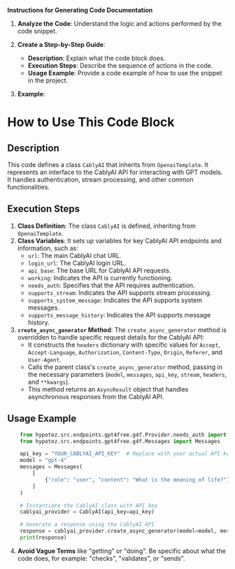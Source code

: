 **Instructions for Generating Code Documentation**

1. **Analyze the Code**: Understand the logic and actions performed by the code snippet.

2. **Create a Step-by-Step Guide**:
    - **Description**: Explain what the code block does.
    - **Execution Steps**: Describe the sequence of actions in the code.
    - **Usage Example**: Provide a code example of how to use the snippet in the project.

3. **Example**:

How to Use This Code Block
========================================================================================

Description
-------------------------
This code defines a class `CablyAI` that inherits from `OpenaiTemplate`.  It represents an interface to the CablyAI API for interacting with GPT models. It handles authentication, stream processing, and other common functionalities.

Execution Steps
-------------------------
1. **Class Definition**:  The class `CablyAI` is defined, inheriting from `OpenaiTemplate`. 
2. **Class Variables**: It sets up variables for key CablyAI API endpoints and information, such as:
    - `url`: The main CablyAI chat URL.
    - `login_url`: The CablyAI login URL.
    - `api_base`: The base URL for CablyAI API requests.
    - `working`: Indicates the API is currently functioning.
    - `needs_auth`: Specifies that the API requires authentication.
    - `supports_stream`:  Indicates the API supports stream processing.
    - `supports_system_message`: Indicates the API supports system messages.
    - `supports_message_history`: Indicates the API supports message history.
3. **`create_async_generator` Method**:  The `create_async_generator` method is overridden to handle specific request details for the CablyAI API:
    - It constructs the `headers` dictionary with specific values for `Accept`, `Accept-Language`, `Authorization`, `Content-Type`, `Origin`, `Referer`, and `User-Agent`.
    -  Calls the parent class's `create_async_generator` method, passing in the necessary parameters (`model`, `messages`, `api_key`, `stream`, `headers`, and `**kwargs`).
    -  This method returns an `AsyncResult` object that handles asynchronous responses from the CablyAI API.

Usage Example
-------------------------

```python
    from hypotez.src.endpoints.gpt4free.g4f.Provider.needs_auth import CablyAI
    from hypotez.src.endpoints.gpt4free.g4f.Messages import Messages

    api_key = "YOUR_CABLYAI_API_KEY"  # Replace with your actual API key
    model = "gpt-4"
    messages = Messages(
        [
            {"role": "user", "content": "What is the meaning of life?"}
        ]
    )

    # Instantiate the CablyAI class with API key
    cablyai_provider = CablyAI(api_key=api_key)

    # Generate a response using the CablyAI API
    response = cablyai_provider.create_async_generator(model=model, messages=messages).get()
    print(response)
```

4. **Avoid Vague Terms** like "getting" or "doing". Be specific about what the code does, for example: "checks", "validates", or "sends".